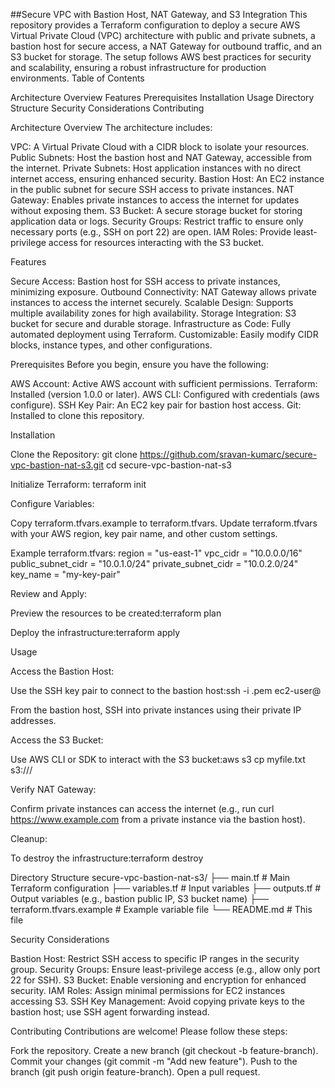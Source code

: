 ##Secure VPC with Bastion Host, NAT Gateway, and S3 Integration
This repository provides a Terraform configuration to deploy a secure AWS Virtual Private Cloud (VPC) architecture with public and private subnets, a bastion host for secure access, a NAT Gateway for outbound traffic, and an S3 bucket for storage. The setup follows AWS best practices for security and scalability, ensuring a robust infrastructure for production environments.
Table of Contents

Architecture Overview
Features
Prerequisites
Installation
Usage
Directory Structure
Security Considerations
Contributing

Architecture Overview
The architecture includes:

VPC: A Virtual Private Cloud with a CIDR block to isolate your resources.
Public Subnets: Host the bastion host and NAT Gateway, accessible from the internet.
Private Subnets: Host application instances with no direct internet access, ensuring enhanced security.
Bastion Host: An EC2 instance in the public subnet for secure SSH access to private instances.
NAT Gateway: Enables private instances to access the internet for updates without exposing them.
S3 Bucket: A secure storage bucket for storing application data or logs.
Security Groups: Restrict traffic to ensure only necessary ports (e.g., SSH on port 22) are open.
IAM Roles: Provide least-privilege access for resources interacting with the S3 bucket.

Features

Secure Access: Bastion host for SSH access to private instances, minimizing exposure.
Outbound Connectivity: NAT Gateway allows private instances to access the internet securely.
Scalable Design: Supports multiple availability zones for high availability.
Storage Integration: S3 bucket for secure and durable storage.
Infrastructure as Code: Fully automated deployment using Terraform.
Customizable: Easily modify CIDR blocks, instance types, and other configurations.

Prerequisites
Before you begin, ensure you have the following:

AWS Account: Active AWS account with sufficient permissions.
Terraform: Installed (version 1.0.0 or later).
AWS CLI: Configured with credentials (aws configure).
SSH Key Pair: An EC2 key pair for bastion host access.
Git: Installed to clone this repository.

Installation

Clone the Repository:
git clone https://github.com/sravan-kumarc/secure-vpc-bastion-nat-s3.git
cd secure-vpc-bastion-nat-s3


Initialize Terraform:
terraform init


Configure Variables:

Copy terraform.tfvars.example to terraform.tfvars.
Update terraform.tfvars with your AWS region, key pair name, and other custom settings.

Example terraform.tfvars:
region          = "us-east-1"
vpc_cidr        = "10.0.0.0/16"
public_subnet_cidr  = "10.0.1.0/24"
private_subnet_cidr = "10.0.2.0/24"
key_name        = "my-key-pair"


Review and Apply:

Preview the resources to be created:terraform plan


Deploy the infrastructure:terraform apply





Usage

Access the Bastion Host:

Use the SSH key pair to connect to the bastion host:ssh -i <your-key>.pem ec2-user@<bastion-public-ip>


From the bastion host, SSH into private instances using their private IP addresses.


Access the S3 Bucket:

Use AWS CLI or SDK to interact with the S3 bucket:aws s3 cp myfile.txt s3://<bucket-name>/




Verify NAT Gateway:

Confirm private instances can access the internet (e.g., run curl https://www.example.com from a private instance via the bastion host).


Cleanup:

To destroy the infrastructure:terraform destroy





Directory Structure
secure-vpc-bastion-nat-s3/
├── main.tf               # Main Terraform configuration
├── variables.tf          # Input variables
├── outputs.tf            # Output variables (e.g., bastion public IP, S3 bucket name)
├── terraform.tfvars.example # Example variable file
└── README.md             # This file

Security Considerations

Bastion Host: Restrict SSH access to specific IP ranges in the security group.
Security Groups: Ensure least-privilege access (e.g., allow only port 22 for SSH).
S3 Bucket: Enable versioning and encryption for enhanced security.
IAM Roles: Assign minimal permissions for EC2 instances accessing S3.
SSH Key Management: Avoid copying private keys to the bastion host; use SSH agent forwarding instead.

Contributing
Contributions are welcome! Please follow these steps:

Fork the repository.
Create a new branch (git checkout -b feature-branch).
Commit your changes (git commit -m "Add new feature").
Push to the branch (git push origin feature-branch).
Open a pull request.
